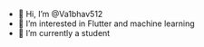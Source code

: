 - 👋 Hi, I’m @Va1bhav512
- 👀 I’m interested in Flutter and machine learning
- 🌱 I’m currently a student
